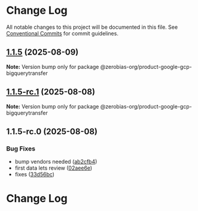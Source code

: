 # Change Log

All notable changes to this project will be documented in this file.
See [Conventional Commits](https://conventionalcommits.org) for commit guidelines.

## [1.1.5](https://github.com/zerobias-org/product/compare/@zerobias-org/product-google-gcp-bigquerytransfer@1.1.5-rc.1...@zerobias-org/product-google-gcp-bigquerytransfer@1.1.5) (2025-08-09)

**Note:** Version bump only for package @zerobias-org/product-google-gcp-bigquerytransfer





## [1.1.5-rc.1](https://github.com/zerobias-org/product/compare/@zerobias-org/product-google-gcp-bigquerytransfer@1.1.5-rc.0...@zerobias-org/product-google-gcp-bigquerytransfer@1.1.5-rc.1) (2025-08-08)

**Note:** Version bump only for package @zerobias-org/product-google-gcp-bigquerytransfer





## 1.1.5-rc.0 (2025-08-08)


### Bug Fixes

* bump vendors needed ([ab2cfb4](https://github.com/zerobias-org/product/commit/ab2cfb4a9cf2e3008e08b068f98011fec096c932))
* first data lets review ([02aee6e](https://github.com/zerobias-org/product/commit/02aee6e8c4f11675de7c63a00f4c8254a67a4dd7))
* fixes ([33d56bc](https://github.com/zerobias-org/product/commit/33d56bcaedf3fa5e3939a33c0fb57eda53539d05))





# Change Log
